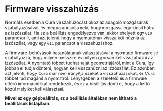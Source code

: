 # Firmware visszahúzás

Normális esetben a Cura visszahúzódást okoz az adagoló mozgásának szabályozásával, és megparancsolja neki, hogy mozgassa egy kicsit hátra az izzószálat. Ha ez a beállítás engedélyezve van, akkor ehelyett egy `G10` parancsot ír, ami azt jelenti, hogy a nyomtatónak vissza kell húznia az izzószálat, vagy egy `G11` parancsot a visszahúzáshoz.

A firmware-behúzások használatának választásával a nyomtató firmware-je szabályozza, hogy milyen messzire és milyen gyorsan kell visszahúzni az izzószálat. A nyomtató többet tudhat saját geometriájáról, mint a Cura, így jobban el tudja dönteni, hogyan kell visszahúzni az izzószálat. Ez azonban azt jelenti, hogy Cura már nem irányítja ezeket a visszahúzásokat, és Cura többet tud magáról a nyomatról. Lényegében a szeletelő és a firmware eltérő információkkal rendelkezik, és ez a beállítás dönti el, hogy a kettő közül melyiket kell választani.

**Mivel ez egy gépbeállítás, ez a beállítás általában nem látható a beállítások listájában.**
